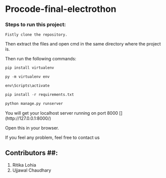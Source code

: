 # Procode-final-electrothon

### Steps to run this project:

```
Fistly clone the repository.
```
<p>Then extract the files and open cmd in the same directory where the project is.</p>

Then run the following commands:
```python
pip install virtualenv
```
```python
py -m virtualenv env
```
```python
env\Scripts\activate
```
```python
pip install -r requirements.txt
```
```python
python manage.py runserver
```

<p>You will get your localhost server running on port 8000 [](http://127.0.0.1:8000/) </p>
<p>Open this in your browser.</p>
<p>If you feel any problem, feel free to contact us</p>

## Contributors ##:
1. Ritika Lohia
2. Ujjawal Chaudhary

